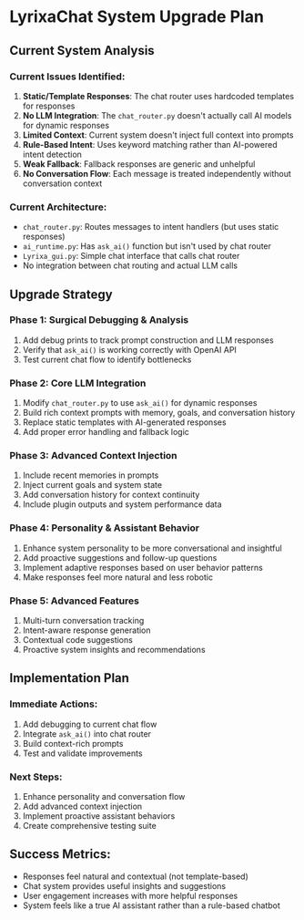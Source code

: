 # LyrixaChat System Upgrade Plan

## Current System Analysis

### Current Issues Identified:
1. **Static/Template Responses**: The chat router uses hardcoded templates for responses
2. **No LLM Integration**: The `chat_router.py` doesn't actually call AI models for dynamic responses
3. **Limited Context**: Current system doesn't inject full context into prompts
4. **Rule-Based Intent**: Uses keyword matching rather than AI-powered intent detection
5. **Weak Fallback**: Fallback responses are generic and unhelpful
6. **No Conversation Flow**: Each message is treated independently without conversation context

### Current Architecture:
- `chat_router.py`: Routes messages to intent handlers (but uses static responses)
- `ai_runtime.py`: Has `ask_ai()` function but isn't used by chat router
- `Lyrixa_gui.py`: Simple chat interface that calls chat router
- No integration between chat routing and actual LLM calls

## Upgrade Strategy

### Phase 1: Surgical Debugging & Analysis
1. Add debug prints to track prompt construction and LLM responses
2. Verify that `ask_ai()` is working correctly with OpenAI API
3. Test current chat flow to identify bottlenecks

### Phase 2: Core LLM Integration
1. Modify `chat_router.py` to use `ask_ai()` for dynamic responses
2. Build rich context prompts with memory, goals, and conversation history
3. Replace static templates with AI-generated responses
4. Add proper error handling and fallback logic

### Phase 3: Advanced Context Injection
1. Include recent memories in prompts
2. Inject current goals and system state
3. Add conversation history for context continuity
4. Include plugin outputs and system performance data

### Phase 4: Personality & Assistant Behavior
1. Enhance system personality to be more conversational and insightful
2. Add proactive suggestions and follow-up questions
3. Implement adaptive responses based on user behavior patterns
4. Make responses feel more natural and less robotic

### Phase 5: Advanced Features
1. Multi-turn conversation tracking
2. Intent-aware response generation
3. Contextual code suggestions
4. Proactive system insights and recommendations

## Implementation Plan

### Immediate Actions:
1. Add debugging to current chat flow
2. Integrate `ask_ai()` into chat router
3. Build context-rich prompts
4. Test and validate improvements

### Next Steps:
1. Enhance personality and conversation flow
2. Add advanced context injection
3. Implement proactive assistant behaviors
4. Create comprehensive testing suite

## Success Metrics:
- Responses feel natural and contextual (not template-based)
- Chat system provides useful insights and suggestions
- User engagement increases with more helpful responses
- System feels like a true AI assistant rather than a rule-based chatbot
